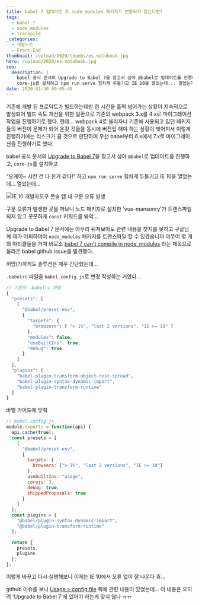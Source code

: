 ```yaml
---
title: babel 7 업데이트 후 node_modules 패키지가 변환되지 않는다면?
tags:
  - babel 7
  - node_modules
  - transpile
_categories:
  - 개발노트
  - Front-End
thumbnail: /upload/2020/thumbs/es-notebook.jpg
hero: /upload/2020/es-notebook.jpg
seo:
  description: |
    babel 공식 문서의 Upgrade to Babel 7을 참고서 삼아 @babel로 업데이트를 진행하고,
    core-js를 설치하고 npm run serve 힘차게 두들기고 IE 10을 열었는데... 열었는데...
date: 2020-01-30 00:05:48
---
```



기존에 개발 된 프로덕트가 빌드하는데만 한 시간을 훌쩍 넘어가는 상황이 지속적으로 발생되어
빌드 속도 개선을 위한 일환으로 기존의 webpack 3.x를 4.x로 마이그레이션 작업을 진행하기로
했다. 헌데... webpack 4로 올리자니 기존에 사용되고 있던 패키지들의 버전이 문제가 되어
온갖 것들을 동시에 버전업 해야 하는 상황이 빚어져서 이렇게 진행하기에는 리스크가 클 것으로
판단하여 우선 babel부터 6.x에서 7.x로 마이그레이션을 진행하기로 했다.

babel 공식 문서의 [Upgrade to Babel 7](https://babeljs.io/docs/en/v7-migration)을
참고서 삼아 <code>@babel</code>로 업데이트를 진행하고, `core-js`를 설치하고

<q>오케이~ 시킨 건 다 한거 같다!</q> 하고 <code class="language-bash">npm run serve</code> 힘차게 두들기고
IE 10을 열었는데... 열었는데...

![IE 10 개발자도구 콘솔 탭 내 구문 오류 발생](/upload/2020/ie10-error.gif)

구문 오류가 발생한 곳을 까보니 노드 패키지로 설치한 'vue-mansonry'가 트랜스파일되지 않고
꿋꿋하게 <code>const</code> 키워드를 똬악...

Upgrade to Babel 7 문서에는 아무리 뒤져보아도 관련 내용을 찾지를 못하고 구글님께
제가 어찌하여야 <code>node_modules</code> 패키지를 트랜스파일 할 수 있겠습니까 여쭈어
몇 개의 아티클들을 거쳐 비로소
[babel 7 can't compile in node_modules](https://github.com/babel/babel/issues/8672)
라는 제목으로 올라온 babel github issue를 발견했다.

허망(?)하게도 솔루션은 매우 간단했는데...

<code>.babelrc</code> 파일을 <code>babel.config.js</code>로 변경 작성하는 거였다...

```javascript
// 기존의 .babelrc 파일
{
  "presets": [
    [
      "@babel/preset-env",
      {
        "targets": {
          "browsers": [ "> 1%", "last 2 versions", "IE >= 10" ]
        },
        "modules": false,
        "useBuiltIns": true,
        "debug": true
      }
    ]
  ],
  "plugins": [
    "babel-plugin-transform-object-rest-spread",
    "babel-plugin-syntax-dynamic-import",
    "babel-plugin-transform-runtime"
  ]
}
```

바벨 가이드에 맞춰

```javascript
// babel.config.js
module.exports = function(api) {
  api.cache(true);
  const presets = [
    [
      "@babel/preset-env",
      {
        targets: {
          browsers: ["> 1%", "last 2 versions", "IE >= 10"]
        },
        useBuiltIns: "usage",
        corejs: 3,
        debug: true,
        shippedProposals: true
      }
    ]
  ];
  const plugins = [
    "@babel/plugin-syntax-dynamic-import",
    "@babel/plugin-transform-runtime"
  ];

  return {
    presets,
    plugins
  };
};
```

이렇게 바꾸고 다시 실행해보니 이제는 IE 10에서 오류 없이 잘 나온다 휴...

github 이슈를 보니 [Usage &gt; config file](https://babeljs.io/docs/en/config-files#6x-vs-7x-babelrc-loading)
쪽에 관련 내용이 있었는데...
이 내용은 오히려 'Upgrade to Babel 7'에 있어야 하는게 맞지 않나 ㅠㅠ
